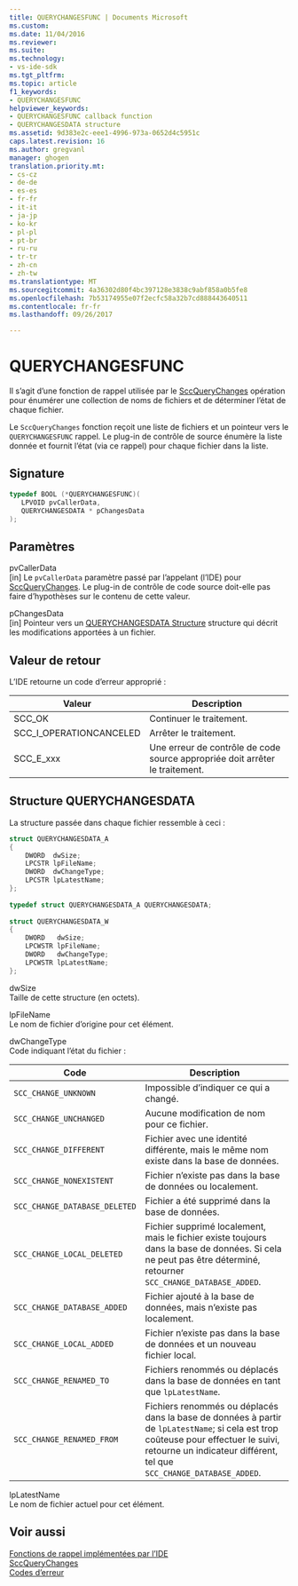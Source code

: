 ```yaml
---
title: QUERYCHANGESFUNC | Documents Microsoft
ms.custom: 
ms.date: 11/04/2016
ms.reviewer: 
ms.suite: 
ms.technology:
- vs-ide-sdk
ms.tgt_pltfrm: 
ms.topic: article
f1_keywords:
- QUERYCHANGESFUNC
helpviewer_keywords:
- QUERYCHANGESFUNC callback function
- QUERYCHANGESDATA structure
ms.assetid: 9d383e2c-eee1-4996-973a-0652d4c5951c
caps.latest.revision: 16
ms.author: gregvanl
manager: ghogen
translation.priority.mt:
- cs-cz
- de-de
- es-es
- fr-fr
- it-it
- ja-jp
- ko-kr
- pl-pl
- pt-br
- ru-ru
- tr-tr
- zh-cn
- zh-tw
ms.translationtype: MT
ms.sourcegitcommit: 4a36302d80f4bc397128e3838c9abf858a0b5fe8
ms.openlocfilehash: 7b53174955e07f2ecfc58a32b7cd888443640511
ms.contentlocale: fr-fr
ms.lasthandoff: 09/26/2017

---
```

# <a name="querychangesfunc"></a>QUERYCHANGESFUNC
Il s’agit d’une fonction de rappel utilisée par le [SccQueryChanges](../extensibility/sccquerychanges-function.md) opération pour énumérer une collection de noms de fichiers et de déterminer l’état de chaque fichier.  
  
 Le `SccQueryChanges` fonction reçoit une liste de fichiers et un pointeur vers le `QUERYCHANGESFUNC` rappel. Le plug-in de contrôle de source énumère la liste donnée et fournit l’état (via ce rappel) pour chaque fichier dans la liste.  
  
## <a name="signature"></a>Signature  
  
```cpp  
typedef BOOL (*QUERYCHANGESFUNC)(  
   LPVOID pvCallerData,  
   QUERYCHANGESDATA * pChangesData  
);  
```  
  
## <a name="parameters"></a>Paramètres  
 pvCallerData  
 [in] Le `pvCallerData` paramètre passé par l’appelant (l’IDE) pour [SccQueryChanges](../extensibility/sccquerychanges-function.md). Le plug-in de contrôle de code source doit-elle pas faire d’hypothèses sur le contenu de cette valeur.  
  
 pChangesData  
 [in] Pointeur vers un [QUERYCHANGESDATA Structure](#LinkQUERYCHANGESDATA) structure qui décrit les modifications apportées à un fichier.  
  
## <a name="return-value"></a>Valeur de retour  
 L’IDE retourne un code d’erreur approprié :  
  
|Valeur|Description|  
|-----------|-----------------|  
|SCC_OK|Continuer le traitement.|  
|SCC_I_OPERATIONCANCELED|Arrêter le traitement.|  
|SCC_E_xxx|Une erreur de contrôle de code source appropriée doit arrêter le traitement.|  
  
##  <a name="LinkQUERYCHANGESDATA"></a>Structure QUERYCHANGESDATA  
 La structure passée dans chaque fichier ressemble à ceci :  
  
```cpp  
struct QUERYCHANGESDATA_A  
{  
    DWORD  dwSize;  
    LPCSTR lpFileName;  
    DWORD  dwChangeType;  
    LPCSTR lpLatestName;  
};  
  
typedef struct QUERYCHANGESDATA_A QUERYCHANGESDATA;  
  
struct QUERYCHANGESDATA_W  
{  
    DWORD   dwSize;  
    LPCWSTR lpFileName;  
    DWORD   dwChangeType;  
    LPCWSTR lpLatestName;  
};  
```  
  
 dwSize  
 Taille de cette structure (en octets).  
  
 lpFileName  
 Le nom de fichier d’origine pour cet élément.  
  
 dwChangeType  
 Code indiquant l’état du fichier :  
  
|Code|Description|  
|----------|-----------------|  
|`SCC_CHANGE_UNKNOWN`|Impossible d’indiquer ce qui a changé.|  
|`SCC_CHANGE_UNCHANGED`|Aucune modification de nom pour ce fichier.|  
|`SCC_CHANGE_DIFFERENT`|Fichier avec une identité différente, mais le même nom existe dans la base de données.|  
|`SCC_CHANGE_NONEXISTENT`|Fichier n’existe pas dans la base de données ou localement.|  
|`SCC_CHANGE_DATABASE_DELETED`|Fichier a été supprimé dans la base de données.|  
|`SCC_CHANGE_LOCAL_DELETED`|Fichier supprimé localement, mais le fichier existe toujours dans la base de données. Si cela ne peut pas être déterminé, retourner `SCC_CHANGE_DATABASE_ADDED`.|  
|`SCC_CHANGE_DATABASE_ADDED`|Fichier ajouté à la base de données, mais n’existe pas localement.|  
|`SCC_CHANGE_LOCAL_ADDED`|Fichier n’existe pas dans la base de données et un nouveau fichier local.|  
|`SCC_CHANGE_RENAMED_TO`|Fichiers renommés ou déplacés dans la base de données en tant que `lpLatestName`.|  
|`SCC_CHANGE_RENAMED_FROM`|Fichiers renommés ou déplacés dans la base de données à partir de `lpLatestName`; si cela est trop coûteuse pour effectuer le suivi, retourne un indicateur différent, tel que `SCC_CHANGE_DATABASE_ADDED`.|  
  
 lpLatestName  
 Le nom de fichier actuel pour cet élément.  
  
## <a name="see-also"></a>Voir aussi  
 [Fonctions de rappel implémentées par l’IDE](../extensibility/callback-functions-implemented-by-the-ide.md)   
 [SccQueryChanges](../extensibility/sccquerychanges-function.md)   
 [Codes d’erreur](../extensibility/error-codes.md)
